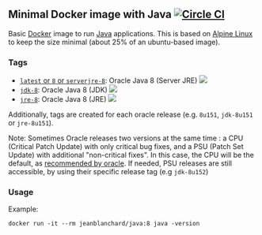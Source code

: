 ## Minimal Docker image with Java [![Circle CI](https://circleci.com/gh/jeanblanchard/docker-java/tree/master.svg?style=shield)](https://circleci.com/gh/jeanblanchard/docker-java/tree/master)

Basic [Docker](https://www.docker.com/) image to run [Java](https://www.java.com/) applications.
This is based on [Alpine Linux](http://alpinelinux.org/) to keep the size minimal (about 25% of an ubuntu-based image).

### Tags

* [`latest` or `8` or `serverjre-8`](https://github.com/jeanblanchard/docker-java/blob/master/serverjre/Dockerfile): Oracle Java 8 (Server JRE) [![](https://images.microbadger.com/badges/image/jeanblanchard/java.svg)](https://microbadger.com/images/jeanblanchard/java "Get your own image badge on microbadger.com")
* [`jdk-8`](https://github.com/jeanblanchard/docker-java/blob/master/jdk/Dockerfile): Oracle Java 8 (JDK) [![](https://images.microbadger.com/badges/image/jeanblanchard/java:jdk-8.svg)](https://microbadger.com/images/jeanblanchard/java:jdk-8 "Get your own image badge on microbadger.com")
* [`jre-8`](https://github.com/jeanblanchard/docker-java/blob/master/jre/Dockerfile): Oracle Java 8 (JRE) [![](https://images.microbadger.com/badges/image/jeanblanchard/java:jre-8.svg)](https://microbadger.com/images/jeanblanchard/java:jre-8 "Get your own image badge on microbadger.com")

Additionally, tags are created for each oracle release (e.g. `8u151`, `jdk-8u151` or `jre-8u151`).

Note: Sometimes Oracle releases two versions at the same time : a CPU (Critical Patch Update) with only critical bug
fixes, and a PSU (Patch Set Update) with additional "non-critical fixes". In this case, the CPU will be the default,
as [recommended by oracle](http://www.oracle.com/technetwork/java/javase/cpu-psu-explained-2331472.html).
If needed, PSU releases are still accessible, by using their specific release tag (e.g `jdk-8u152`)

### Usage

Example: 

    docker run -it --rm jeanblanchard/java:8 java -version
